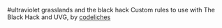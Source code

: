 #ultraviolet grasslands and the black hack
Custom rules to use with The Black Hack and UVG, by [codeliches](https://www.twitter.com/codeliches)
